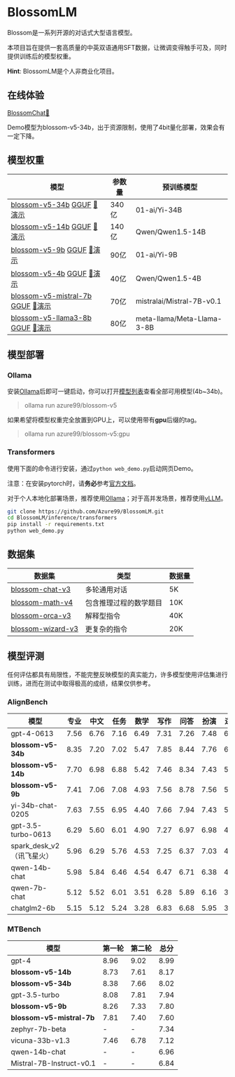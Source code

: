 # BlossomLM

Blossom是一系列开源的对话式大型语言模型。

本项目旨在提供一套高质量的中英双语通用SFT数据，让微调变得触手可及，同时提供训练后的模型权重。

**Hint**: BlossomLM是个人非商业化项目。

## 在线体验

[BlossomChat🚀](https://blossom-chat.com/)

Demo模型为blossom-v5-34b，出于资源限制，使用了4bit量化部署，效果会有一定下降。

## 模型权重

| 模型                                                         | 参数量 | 预训练模型                 |
| ------------------------------------------------------------ | ------ | -------------------------- |
| [blossom-v5-34b](https://huggingface.co/Azure99/blossom-v5-34b) [GGUF](https://huggingface.co/Azure99/blossom-v5-34b-gguf/tree/main) [🌼演示](https://blossom-chat.com/) | 340亿  | 01-ai/Yi-34B               |
| [blossom-v5-14b](https://huggingface.co/Azure99/blossom-v5-14b) [GGUF](https://huggingface.co/Azure99/blossom-v5-14b-gguf/tree/main) [🤗演示](https://azure99-blossom-14b-demo.hf.space/) | 140亿  | Qwen/Qwen1.5-14B           |
| [blossom-v5-9b](https://huggingface.co/Azure99/blossom-v5-9b) [GGUF](https://huggingface.co/Azure99/blossom-v5-9b-gguf/tree/main) [🤗演示](https://azure99-blossom-9b-demo.hf.space/) | 90亿   | 01-ai/Yi-9B                |
| [blossom-v5-4b](https://huggingface.co/Azure99/blossom-v5-4b) [GGUF](https://huggingface.co/Azure99/blossom-v5-4b-gguf/tree/main) [🤗演示](https://azure99-blossom-4b-demo.hf.space/) | 40亿   | Qwen/Qwen1.5-4B            |
| [blossom-v5-mistral-7b](https://huggingface.co/Azure99/blossom-v5-mistral-7b) [GGUF](https://huggingface.co/Azure99/blossom-v5-mistral-7b-gguf/tree/main) [🤗演示](https://azure99-blossom-mistral-7b-demo.hf.space/) | 70亿   | mistralai/Mistral-7B-v0.1  |
| [blossom-v5-llama3-8b](https://huggingface.co/Azure99/blossom-v5-llama3-8b) [GGUF](https://huggingface.co/Azure99/blossom-v5-llama3-8b-gguf) [🤗演示](https://azure99-blossom-llama3-8b-demo.hf.space/) | 80亿   | meta-llama/Meta-Llama-3-8B |

## 模型部署

### Ollama

安装[Ollama](https://ollama.com/)后即可一键启动，你可以打开[模型列表](https://ollama.com/azure99/blossom-v5)查看全部可用模型(4b~34b)。

> ollama run azure99/blossom-v5

如果希望将模型权重完全放置到GPU上，可以使用带有**gpu**后缀的tag。

> ollama run azure99/blossom-v5:gpu

### Transformers

使用下面的命令进行安装，通过`python web_demo.py`启动网页Demo。

注意：在安装pytorch时，请**务必**参考[官方文档](https://pytorch.org/get-started/locally/)。

对于个人本地化部署场景，推荐使用[Ollama](https://ollama.com/)；对于高并发场景，推荐使用[vLLM](https://docs.vllm.ai/en/latest/)。

```bash
git clone https://github.com/Azure99/BlossomLM.git
cd BlossomLM/inference/transformers
pip install -r requirements.txt
python web_demo.py
```

## 数据集

| 数据集                                                       | 类型                   | 数据量 |
| ------------------------------------------------------------ | ---------------------- | ------ |
| [blossom-chat-v3](https://huggingface.co/datasets/Azure99/blossom-chat-v3) | 多轮通用对话           | 5K     |
| [blossom-math-v4](https://huggingface.co/datasets/Azure99/blossom-math-v4) | 包含推理过程的数学题目 | 10K    |
| [blossom-orca-v3](https://huggingface.co/datasets/Azure99/blossom-orca-v3) | 解释型指令             | 40K    |
| [blossom-wizard-v3](https://huggingface.co/datasets/Azure99/blossom-wizard-v3) | 更复杂的指令           | 20K    |

## 模型评测

任何评估都具有局限性，不能完整反映模型的真实能力，许多模型使用评估集进行训练，进而在测试中取得极高的成绩，结果仅供参考。

### AlignBench

| 模型                      | 专业 | 中文 | 任务 | 数学 | 写作 | 问答 | 扮演 | 逻辑 | 推理 | 语言 | 总分 |
| ------------------------- | ---- | ---- | ---- | ---- | ---- | ---- | ---- | ---- | ---- | ---- | ---- |
| gpt-4-0613                | 7.56 | 6.76 | 7.16 | 6.49 | 7.31 | 7.26 | 7.48 | 6.33 | 6.41 | 7.25 | 6.83 |
| **blossom-v5-34b**        | 8.35 | 7.20 | 7.02 | 5.47 | 7.85 | 8.44 | 7.76 | 6.09 | 5.78 | 7.77 | 6.78 |
| **blossom-v5-14b**        | 7.70 | 6.98 | 6.88 | 5.42 | 7.46 | 8.34 | 7.43 | 5.83 | 5.63 | 7.47 | 6.55 |
| **blossom-v5-9b**         | 7.41 | 7.06 | 7.08 | 4.93 | 7.56 | 8.78 | 7.56 | 5.42 | 5.18 | 7.57 | 6.38 |
| yi-34b-chat-0205          | 7.63 | 7.55 | 6.95 | 4.40 | 7.66 | 7.94 | 7.43 | 5.76 | 5.08 | 7.53 | 6.30 |
| gpt-3.5-turbo-0613        | 6.29 | 5.60 | 6.01 | 4.90 | 7.27 | 6.97 | 6.98 | 4.79 | 4.85 | 6.52 | 5.68 |
| spark_desk_v2（讯飞星火） | 5.96 | 6.29 | 5.76 | 4.53 | 7.25 | 6.37 | 7.03 | 4.62 | 4.58 | 6.44 | 5.51 |
| qwen-14b-chat             | 5.98 | 5.84 | 6.46 | 4.54 | 6.47 | 6.71 | 6.38 | 4.50 | 4.52 | 6.31 | 5.41 |
| qwen-7b-chat              | 5.12 | 5.52 | 6.01 | 3.51 | 6.28 | 5.89 | 6.16 | 3.80 | 3.65 | 5.83 | 4.74 |
| chatglm2-6b               | 5.15 | 5.12 | 5.24 | 3.28 | 6.83 | 6.68 | 5.95 | 3.35 | 3.31 | 5.83 | 4.57 |

### MTBench

| 模型                      | 第一轮 | 第二轮 | 总分 |
| ------------------------- | ------ | ------ | ---- |
| gpt-4                     | 8.96   | 9.02   | 8.99 |
| **blossom-v5-14b**        | 8.73   | 7.61   | 8.17 |
| **blossom-v5-34b**        | 8.38   | 7.66   | 8.02 |
| gpt-3.5-turbo             | 8.08   | 7.81   | 7.94 |
| **blossom-v5-9b**         | 8.26   | 7.33   | 7.80 |
| **blossom-v5-mistral-7b** | 7.81   | 7.40   | 7.60 |
| zephyr-7b-beta            | -      | -      | 7.34 |
| vicuna-33b-v1.3           | 7.46   | 6.78   | 7.12 |
| qwen-14b-chat             | -      | -      | 6.96 |
| Mistral-7B-Instruct-v0.1  | -      | -      | 6.84 |
